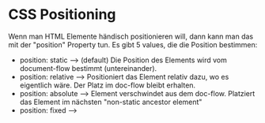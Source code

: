 # CSS Positioning

Wenn man HTML Elemente händisch positionieren will, dann kann man das mit der "position" Property tun. Es gibt 5 values, die die Position bestimmen:

- position: static --> (default) Die Position des Elements wird vom document-flow bestimmt (untereinander).
- position: relative --> Positioniert das Element relativ dazu, wo es eigentlich wäre. Der Platz im doc-flow bleibt erhalten.
- position: absolute --> Element verschwindet aus dem doc-flow. Platziert das Element im nächsten "non-static ancestor element"
- position: fixed -->
